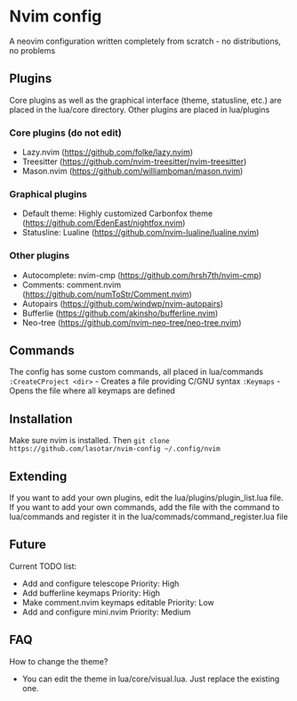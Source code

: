 # Nvim config
A neovim configuration written completely from scratch - no distributions, no problems

## Plugins
Core plugins as well as the graphical interface (theme, statusline, etc.) are placed in the lua/core directory.
Other plugins are placed in lua/plugins

### Core plugins (do not edit)
- Lazy.nvim (https://github.com/folke/lazy.nvim)
- Treesitter (https://github.com/nvim-treesitter/nvim-treesitter)
- Mason.nvim (https://github.com/williamboman/mason.nvim)

### Graphical plugins
- Default theme: Highly customized Carbonfox theme (https://github.com/EdenEast/nightfox.nvim)
- Statusline: Lualine (https://github.com/nvim-lualine/lualine.nvim)

### Other plugins
- Autocomplete: nvim-cmp (https://github.com/hrsh7th/nvim-cmp)
- Comments: comment.nvim (https://github.com/numToStr/Comment.nvim)
- Autopairs (https://github.com/windwp/nvim-autopairs)
- Bufferlie (https://github.com/akinsho/bufferline.nvim)
- Neo-tree (https://github.com/nvim-neo-tree/neo-tree.nvim)

## Commands
The config has some custom commands, all placed in lua/commands
```:CreateCProject <dir>``` - Creates a file providing C/GNU syntax
```:Keymaps``` - Opens the file where all keymaps are defined

## Installation
Make sure nvim is installed. Then
```git clone https://github.com/lasotar/nvim-config ~/.config/nvim```

## Extending
If you want to add your own plugins, edit the lua/plugins/plugin_list.lua file.
If you want to add your own commands, add the file with the command to lua/commands and register it in the lua/commads/command_register.lua file

## Future
Current TODO list:
- Add and configure telescope  Priority: High
- Add bufferline keymaps  Priority: High
- Make comment.nvim keymaps editable  Priority: Low
- Add and configure mini.nvim  Priority: Medium

## FAQ
How to change the theme?
- You can edit the theme in lua/core/visual.lua. Just replace the existing one.
